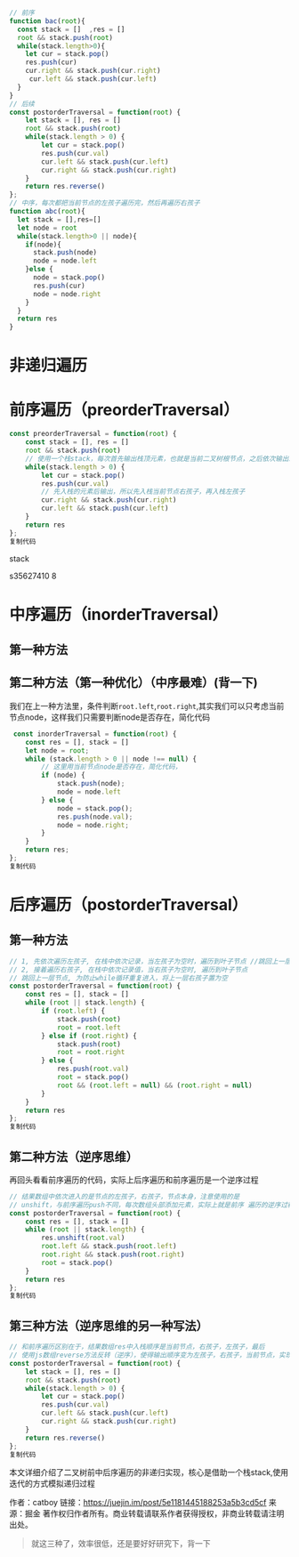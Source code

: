 ```js
// 前序
function bac(root){
  const stack = []  ,res = []
  root && stack.push(root)
  while(stack.length>0){
    let cur = stack.pop()
    res.push(cur)
    cur.right && stack.push(cur.right)
     cur.left && stack.push(cur.left)
  }
}
// 后续
const postorderTraversal = function(root) {
    let stack = [], res = []
    root && stack.push(root)
    while(stack.length > 0) {
        let cur = stack.pop()
        res.push(cur.val)
        cur.left && stack.push(cur.left)
        cur.right && stack.push(cur.right)
    }
    return res.reverse()
};
// 中序，每次都把当前节点的左孩子遍历完，然后再遍历右孩子
function abc(root){
  let stack = [],res=[]
  let node = root
  while(stack.length>0 || node){
    if(node){
      stack.push(node)
      node = node.left
    }else {
      node = stack.pop()
      res.push(cur)
      node = node.right
    }
  }
  return res
}
```



# 非递归遍历

# 前序遍历（preorderTraversal）

```js
const preorderTraversal = function(root) {
    const stack = [], res = []
    root && stack.push(root)
    // 使用一个栈stack，每次首先输出栈顶元素，也就是当前二叉树根节点，之后依次输出二叉树的左孩子和右孩子
    while(stack.length > 0) {
        let cur = stack.pop()
        res.push(cur.val)
        // 先入栈的元素后输出，所以先入栈当前节点右孩子，再入栈左孩子
        cur.right && stack.push(cur.right)
        cur.left && stack.push(cur.left)
    }
    return res
};
复制代码
```

stack 

s35627410 8



# 中序遍历（inorderTraversal）

## 第一种方法



## 第二种方法（第一种优化）（中序最难）(背一下)

我们在上一种方法里，条件判断`root.left`,`root.right`,其实我们可以只考虑当前节点node，这样我们只需要判断node是否存在，简化代码

```js
 const inorderTraversal = function(root) {
    const res = [], stack = []
    let node = root;
    while (stack.length > 0 || node !== null) {
        // 这里用当前节点node是否存在，简化代码，
        if (node) {
            stack.push(node);
            node = node.left
        } else {
            node = stack.pop();
            res.push(node.val);
            node = node.right;
        }
    }
    return res;
};
复制代码
```

# 后序遍历（postorderTraversal）

## 第一种方法

```js
// 1, 先依次遍历左孩子, 在栈中依次记录，当左孩子为空时，遍历到叶子节点 //跳回上一层节点, 为防止while循环重复进入，将上一层左孩子置为空
// 2, 接着遍历右孩子, 在栈中依次记录值，当右孩子为空时, 遍历到叶子节点
// 跳回上一层节点, 为防止while循环重复进入，将上一层右孩子置为空
const postorderTraversal = function(root) {
    const res = [], stack = []
    while (root || stack.length) {
        if (root.left) {
            stack.push(root)
            root = root.left
        } else if (root.right) {
            stack.push(root)
            root = root.right
        } else {
            res.push(root.val)
            root = stack.pop()
            root && (root.left = null) && (root.right = null)
        }
    }
    return res
};
复制代码
```

## 第二种方法（逆序思维）

再回头看看前序遍历的代码，实际上后序遍历和前序遍历是一个逆序过程

```js
// 结果数组中依次进入的是节点的左孩子，右孩子，节点本身，注意使用的是
// unshift，与前序遍历push不同，每次数组头部添加元素，实际上就是前序 遍历的逆序过程
const postorderTraversal = function(root) {
    const res = [], stack = []
    while (root || stack.length) {
        res.unshift(root.val)
        root.left && stack.push(root.left)
        root.right && stack.push(root.right)
        root = stack.pop()
    }
    return res
};
复制代码
```

## 第三种方法（逆序思维的另一种写法）

```js
// 和前序遍历区别在于，结果数组res中入栈顺序是当前节点，右孩子，左孩子，最后
// 使用js数组reverse方法反转（逆序），使得输出顺序变为左孩子，右孩子，当前节点，实现后序遍历
const postorderTraversal = function(root) {
    let stack = [], res = []
    root && stack.push(root)
    while(stack.length > 0) {
        let cur = stack.pop()
        res.push(cur.val)
        cur.left && stack.push(cur.left)
        cur.right && stack.push(cur.right)
    }
    return res.reverse()
};
复制代码
```

本文详细介绍了二叉树前中后序遍历的非递归实现，核心是借助一个栈stack,使用迭代的方式模拟递归过程


作者：catboy
链接：https://juejin.im/post/5e1181445188253a5b3cd5cf
来源：掘金
著作权归作者所有。商业转载请联系作者获得授权，非商业转载请注明出处。

> 就这三种了，效率很低，还是要好好研究下，背一下
